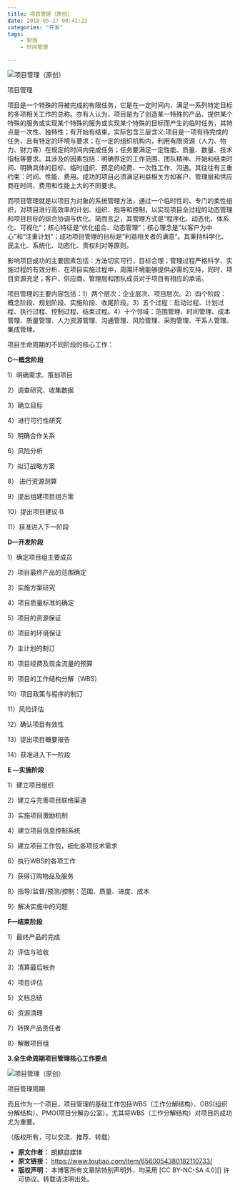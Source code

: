 ```yaml
---
title: 项目管理（原创）
date: 2018-05-27 08:41:23
categories: "开发"
tags:
	- 职场
	- 时间管理

---
```


![项目管理（原创）][FNBB-QUAQ-IZMJ.jpg]

项目管理

项目是一个特殊的将被完成的有限任务，它是在一定时间内，满足一系列特定目标的多项相关工作的总称。亦有人认为，项目是为了创造某一特殊的产品、提供某个特殊的服务或实现某个特殊的服务或实现某个特殊的目标而产生的临时任务，其特点是一次性、独特性；有开始有结束。实际包含三层含义:项目是一项有待完成的任务，且有特定的环境与要求；在一定的组织机构内，利用有限资源（人力、物力、财力等）在规定的时间内完成任务；任务要满足一定性能、质量、数量、技术指标等要求。其涉及的因素包括：明确界定的工作范围、团队精神、开始和结束时间、明确具体的目标、临时组织、预定的经费、一次性工作、沟通。其往往有三重约束：时间、性能、费用。成功的项目必须满足利益相关方如客户、管理层和供应商在时间、费用和性能上大的不同要求。

而项目管理就是以项目为对象的系统管理方法，通过一个临时性的、专门的柔性组织，对项目进行高效率的计划、组织、指导和控制，以实现项目全过程的动态管理和项目目标的综合协调与优化。简而言之，其管理方式是“程序化、动态化、体系化、可视化”；核心特征是“优化组合、动态管理”；核心理念是“以客户为中心”和“注重计划”；成功项目管理的目标是“利益相关者的满意”。其秉持科学化、民主化、系统化、动态化、责权利对等原则。

影响项目成功的主要因素包括：方法切实可行，目标合理；管理过程严格科学、实施过程的有效分析、在项目实施过程中，周围环境能够提供必需的支持，同时，项目资源充足；客户、供应商、管理层和团队成员对于项目有相应的承诺。

项目管理的主要内容包括：1）两个层次：企业层次、项目层次。2）四个阶段：概念阶段、规划阶段、实施阶段、收尾阶段。3）五个过程：启动过程、计划过程、执行过程、控制过程、结束过程。4）十个邻域：范围管理、时间管理、成本管理、质量管理、人力资源管理、沟通管理、风险管理、采购管理、干系人管理、集成管理。

项目生命周期的不同阶段的核心工作：

**C—概念阶段** 

1）明确需求、策划项目

2）调查研究、收集数据

3）确立目标

4）进行可行性研究

5）明确合作关系

6）风险分析

7）拟订战略方案

8） 进行资源测算

9）提出组建项目组方案

10）提出项目建议书

11）获准进入下一阶段

**D—开发阶段**

1）确定项目组主要成员

2）项目最终产品的范围确定

3）实施方案研究

4）项目质量标准的确定

5）项目的资源保证

6）项目的环境保证

7）主计划的制订

8）项目经费及现金流量的预算

9）项目的工作结构分解（WBS）

10）项目政策与程序的制订

11）风险评估

12）确认项目有效性

13）提出项目概要报告

14）获准进入下一阶段

**E —实施阶段**

1）建立项目组织

2）建立与完善项目联络渠道

3）实施项目激励机制

4）建立项目信息控制系统

5）建立项目工作包，细化各项技术需求

6）执行WBS的各项工作

7）获得订购物品及服务

8）指导/监督/预测/控制：范围、质量、进度、成本

9）解决实施中的问题

**F—结束阶段** 

1）最终产品的完成

2）评估与验收

3）清算最后帐务

4）项目评估

5）文档总结

6）资源清理

7）转换产品责任者

8）解散项目组

 **3.全生命周期项目管理核心工作要点**

![项目管理（原创）][7JM3-EY2E-3MFY.jpg]

项目管理周期

而且作为一个项目，项目管理的基础工作包括WBS（工作分解结构）、OBS(组织分解结构）、PMO(项目分解办公室）。尤其将WBS（工作分解结构）对项目的成功尤为重要。

（版权所有，可以交流、推荐、转载）


[FNBB-QUAQ-IZMJ.jpg]: /pro/os/crawler/FNBB-QUAQ-IZMJ.jpg
[7JM3-EY2E-3MFY.jpg]: /pro/os/crawler/7JM3-EY2E-3MFY.jpg
 *  **原文作者：** 朗麒自媒体
 *  **原文链接：** https://www.toutiao.com/item/6560054380182110733/
 *  **版权声明：** 本博客所有文章除特别声明外，均采用 [CC BY-NC-SA 4.0][] 许可协议。转载请注明出处。